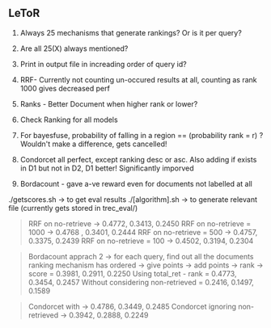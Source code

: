 ## LeToR

1. Always 25 mechanisms that generate rankings? Or is it per query?
2. Are all 25(X) always mentioned?
3. Print in output file in increading order of query id?

4. RRF- Currently not counting un-occured results at all, counting as rank 1000 gives decreased perf
5. Ranks - Better Document when higher rank or lower?

6. Check Ranking for all models

7. For bayesfuse, probability of falling in a region == (probability rank = r) ? Wouldn't make a difference, gets cancelled!

8. Condorcet all perfect, except ranking desc or asc. Also adding if exists in D1 but not in D2, D1 better! Significantly imporved

9. Bordacount - gave a-ve reward even for documents not labelled at all






./getscores.sh -> to get eval results
./[algorithm].sh -> to generate relevant file (currently gets stored in trec_eval/)

> RRF on no-retrieve -> 0.4772, 0.3413, 0.2450
> RRF on no-retrieve = 1000 -> 0.4768 , 0.3401, 0.2444
> RRF on no-retrieve = 500 -> 0.4757, 0.3375, 0.2439
> RRF on no-retrieve = 100 -> 0.4502, 0.3194, 0.2304

> Bordacount apprach 2 -> for each query, find out all the documents ranking mechanism has ordered -> give points -> add points -> rank -> score = 0.3981, 0.2911, 0.2250
> Using total_ret - rank = 0.4773, 0.3454, 0.2457
> Without considering non-retrieved = 0.2416, 0.1497, 0.1589

> Condorcet with -> 0.4786, 0.3449, 0.2485
> Condorcet ignoring non-retrieved -> 0.3942, 0.2888, 0.2249